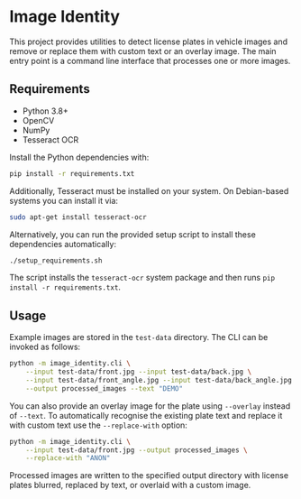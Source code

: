# Image Identity

This project provides utilities to detect license plates in vehicle images and
remove or replace them with custom text or an overlay image. The main entry
point is a command line interface that processes one or more images.

## Requirements

- Python 3.8+
- OpenCV
- NumPy
- Tesseract OCR

Install the Python dependencies with:

```bash
pip install -r requirements.txt
```
Additionally, Tesseract must be installed on your system. On Debian-based
systems you can install it via:

```bash
sudo apt-get install tesseract-ocr
```

Alternatively, you can run the provided setup script to install these
dependencies automatically:

```bash
./setup_requirements.sh
```
The script installs the `tesseract-ocr` system package and then runs
`pip install -r requirements.txt`.

## Usage


Example images are stored in the `test-data` directory. The CLI can be invoked
as follows:

```bash
python -m image_identity.cli \
    --input test-data/front.jpg --input test-data/back.jpg \
    --input test-data/front_angle.jpg --input test-data/back_angle.jpg \
    --output processed_images --text "DEMO"
```

You can also provide an overlay image for the plate using `--overlay` instead of
`--text`.
To automatically recognise the existing plate text and replace it with custom text
use the `--replace-with` option:

```bash
python -m image_identity.cli \
    --input test-data/front.jpg --output processed_images \
    --replace-with "ANON"
```

Processed images are written to the specified output directory with license
plates blurred, replaced by text, or overlaid with a custom image.

